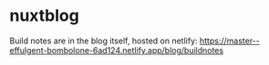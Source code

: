 # nuxtblog
Build notes are in the blog itself, hosted on netlify: https://master--effulgent-bombolone-6ad124.netlify.app/blog/buildnotes